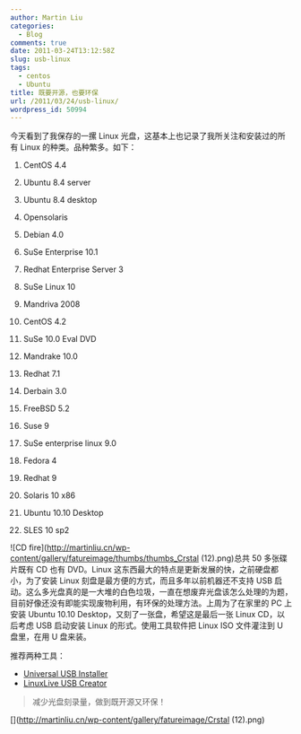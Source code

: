 ```yaml
---
author: Martin Liu
categories:
  - Blog
comments: true
date: 2011-03-24T13:12:58Z
slug: usb-linux
tags:
  - centos
  - Ubuntu
title: 既要开源，也要环保
url: /2011/03/24/usb-linux/
wordpress_id: 50994
---
```


今天看到了我保存的一摞 Linux 光盘，这基本上也记录了我所关注和安装过的所有 Linux 的种类。品种繁多。如下：

1. CentOS 4.4

2. Ubuntu 8.4 server

3. Ubuntu 8.4 desktop

4. Opensolaris

5. Debian 4.0

6. SuSe Enterprise 10.1

7. Redhat Enterprise Server 3

8. SuSe Linux 10

9. Mandriva 2008

10. CentOS 4.2

11. SuSe 10.0 Eval DVD

12. Mandrake 10.0

13. Redhat 7.1

14. Derbain 3.0

15. FreeBSD 5.2

16. Suse 9

17. SuSe enterprise linux 9.0

18. Fedora 4

19. Redhat 9

20. Solaris 10 x86

21. Ubuntu 10.10 Desktop

22. SLES 10 sp2

![CD fire](http://martinliu.cn/wp-content/gallery/fatureimage/thumbs/thumbs_Crstal (12).png)总共 50 多张碟片既有 CD 也有 DVD。Linux 这东西最大的特点是更新发展的快，之前硬盘都小，为了安装 Linux 刻盘是最方便的方式，而且多年以前机器还不支持 USB 启动。这么多光盘真的是一大堆的白色垃圾，一直在想废弃光盘该怎么处理的为题，目前好像还没有即能实现废物利用，有环保的处理方法。上周为了在家里的 PC 上安装 Ubuntu 10.10 Desktop，又刻了一张盘，希望这是最后一张 Linux CD，以后考虑 USB 启动安装 Linux 的形式。使用工具软件把 Linux ISO 文件灌注到 U 盘里，在用 U 盘来装。

推荐两种工具：

- [Universal USB Installer](http://www.pendrivelinux.com/universal-usb-installer-easy-as-1-2-3/)
- [LinuxLive USB Creator](http://www.linuxliveusb.com/en/home)

<blockquote>减少光盘刻录量，做到既开源又环保！</blockquote>

[](http://martinliu.cn/wp-content/gallery/fatureimage/Crstal (12).png)

